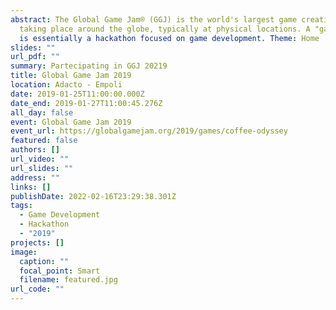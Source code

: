 ```yaml
---
abstract: The Global Game Jam® (GGJ) is the world's largest game creation event
  taking place around the globe, typically at physical locations. A "game jam"
  is essentially a hackathon focused on game development. Theme: Home
slides: ""
url_pdf: ""
summary: Partecipating in GGJ 20219
title: Global Game Jam 2019
location: Adacto - Empoli
date: 2019-01-25T11:00:00.000Z
date_end: 2019-01-27T11:00:45.276Z
all_day: false
event: Global Game Jam 2019
event_url: https://globalgamejam.org/2019/games/coffee-odyssey
featured: false
authors: []
url_video: ""
url_slides: ""
address: ""
links: []
publishDate: 2022-02-16T23:29:38.301Z
tags:
  - Game Development
  - Hackathon
  - "2019"
projects: []
image:
  caption: ""
  focal_point: Smart
  filename: featured.jpg
url_code: ""
---
```

